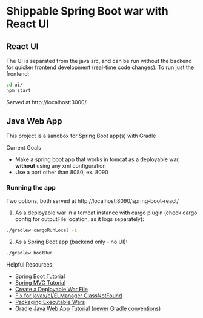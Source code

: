 # Shippable Spring Boot war with React UI

## React UI

The UI is separated from the java src, and can be run without the backend for quicker frontend development (real-time code changes). To run just the frontend:

```bash
cd ui/
npm start
```
Served at http://localhost:3000/

## Java Web App

This project is a sandbox for Spring Boot app(s) with Gradle

Current Goals
- Make a spring boot app that works in tomcat as a deployable war, **without** using any xml configuration
- Use a port other than 8080, ex. 8090

### Running the app

Two options, both served at http://localhost:8090/spring-boot-react/

1. As a deployable war in a tomcat instance with cargo plugin (check cargo config for outputFile location, as it logs separately):

```bash
./gradlew cargoRunLocal -i
```

2. As a Spring Boot app (backend only - no UI):

```bash
./gradlew bootRun
```

Helpful Resources:

- [Spring Boot Tutorial](https://spring.io/guides/gs/spring-boot/)
- [Spring MVC Tutorial](https://spring.io/guides/gs/serving-web-content/)
- [Create a Deployable War File](https://docs.spring.io/spring-boot/docs/current/reference/htmlsingle/#howto-create-a-deployable-war-file)
- [Fix for javax/el/ELManager ClassNotFound](https://stackoverflow.com/a/49414569)
- [Packaging Executable Wars](https://docs.spring.io/spring-boot/docs/current/gradle-plugin/reference/html/#packaging-executable-wars)
- [Gradle Java Web App Tutorial (newer Gradle conventions)](https://guides.gradle.org/building-java-web-applications/)